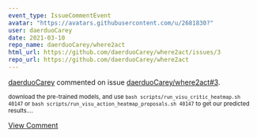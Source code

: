 ```yaml
---
event_type: IssueCommentEvent
avatar: "https://avatars.githubusercontent.com/u/2681830?"
user: daerduoCarey
date: 2021-03-10
repo_name: daerduoCarey/where2act
html_url: https://github.com/daerduoCarey/where2act/issues/3
repo_url: https://github.com/daerduoCarey/where2act
---
```


<a href='https://github.com/daerduoCarey' target='_blank'>daerduoCarey</a> commented on issue <a href='https://github.com/daerduoCarey/where2act/issues/3' target='_blank'>daerduoCarey/where2act#3</a>.

<small>download the pre-trained models, and use `bash scripts/run_visu_critic_heatmap.sh 40147` or `bash scripts/run_visu_action_heatmap_proposals.sh 40147` to get our predicted results....</small>

<a href='https://github.com/daerduoCarey/where2act/issues/3' target='_blank'>View Comment</a>